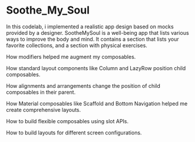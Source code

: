 # Soothe_My_Soul
In this codelab, i implemented a realistic app design based on mocks provided by a designer. SootheMySoul is a well-being app that lists various ways to improve the body and mind. It contains a section that lists your favorite collections, and a section with physical exercises.

How modifiers helped me augment my composables.

How standard layout components like Column and LazyRow position child composables.

How alignments and arrangements change the position of child composables in their parent.

How Material composables like Scaffold and Bottom Navigation helped me create comprehensive layouts.

How to build flexible composables using slot APIs.

How to build layouts for different screen configurations.
